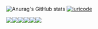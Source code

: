 ![Anurag's GitHub stats](https://github-readme-stats.vercel.app/api?username=LucasTesche1&theme=Tokyonight&show_icons=true)  [![iuricode](https://github-readme-stats.vercel.app/api/top-langs/?username=LucasTesche1&layout=compact)](https://github.com/LucasTesche1/github-readme-stats)



<div style= "display:flex">
<img src="https://img.shields.io/badge/JavaScript-323330?style=for-the-badge&logo=javascript&logoColor=F7DF1E" /> 
<img src="https://img.shields.io/badge/CSS-239120?&style=for-the-badge&logo=css3&logoColor=white" /> 
<img src="https://img.shields.io/badge/HTML5-E34F26?style=for-the-badge&logo=html5&logoColor=white" /> 
<img src="https://img.shields.io/badge/Java-ED8B00?style=for-the-badge&logo=java&logoColor=white" /> 
<img src="https://img.shields.io/badge/python-3670A0?style=for-the-badge&logo=python&logoColor=ffdd54" />
<img src="https://img.shields.io/badge/django-%23092E20.svg?style=for-the-badge&logo=django&logoColor=white" />
</div>

